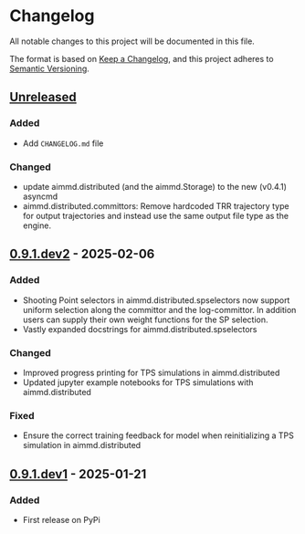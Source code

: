 # Changelog

All notable changes to this project will be documented in this file.

The format is based on [Keep a Changelog](https://keepachangelog.com/en/1.1.0/),
and this project adheres to [Semantic Versioning](https://semver.org/spec/v2.0.0.html).

## [Unreleased]

### Added

- Add `CHANGELOG.md` file

### Changed

- update aimmd.distributed (and the aimmd.Storage) to the new (v0.4.1) asyncmd
- aimmd.distributed.committors: Remove hardcoded TRR trajectory type for output trajectories and instead use the same output file type as the engine.

## [0.9.1.dev2] - 2025-02-06

### Added

- Shooting Point selectors in aimmd.distributed.spselectors now support uniform selection along the committor and the log-committor. In addition users can supply their own weight functions for the SP selection.
- Vastly expanded docstrings for aimmd.distributed.spselectors

### Changed

- Improved progress printing for TPS simulations in aimmd.distributed
- Updated jupyter example notebooks for TPS simulations with aimmd.distributed

### Fixed

- Ensure the correct training feedback for model when reinitializing a TPS simulation in aimmd.distributed

## [0.9.1.dev1] - 2025-01-21

### Added

- First release on PyPi

[unreleased]: https://github.com/bio-phys/aimmd/compare/v0.9.2.dev2...HEAD
[0.9.1.dev2]: https://github.com/bio-phys/aimmd/compare/v0.9.1.dev1...v0.9.1.dev2
[0.9.1.dev1]: https://github.com/bio-phys/aimmd/releases/tag/v0.9.1.dev1
